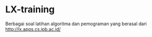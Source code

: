 # LX-training

Berbagai soal latihan algoritma dan pemograman yang berasal dari http://lx.apps.cs.ipb.ac.id/
